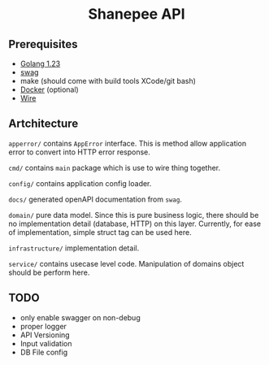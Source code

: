 <div align="center">
    <h1>
        Shanepee API
    </h1>
</div>

## Prerequisites
- [Golang 1.23](https://go.dev/dl/)
- [swag](https://github.com/swaggo/swag)
- make (should come with build tools XCode/git bash)
- [Docker](https://docs.docker.com/engine/install/) (optional)
- [Wire](https://github.com/google/wire)

## Artchitecture
`apperror/` contains `AppError` interface. This is method allow application error to convert into HTTP error response.

`cmd/` contains `main` package which is use to wire thing together.

`config/` contains application config loader.

`docs/` generated openAPI documentation from `swag`.

`domain/` pure data model. Since this is pure business logic, there should be no implementation detail (database, HTTP) on this layer. Currently, for ease of implementation, simple struct tag can be used here.

`infrastructure/` implementation detail.

`service/` contains usecase level code. Manipulation of domains object should be perform here.

## TODO
- only enable swagger on non-debug
- proper logger
- API Versioning
- Input validation
- DB File config